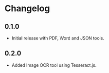 # Changelog

## 0.1.0
- Initial release with PDF, Word and JSON tools.

## 0.2.0
- Added Image OCR tool using Tesseract.js.
